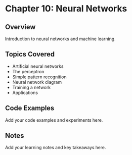 # Chapter 10: Neural Networks

## Overview
Introduction to neural networks and machine learning.

## Topics Covered
- Artificial neural networks
- The perceptron
- Simple pattern recognition
- Neural network diagram
- Training a network
- Applications

## Code Examples
Add your code examples and experiments here.

## Notes
Add your learning notes and key takeaways here.
